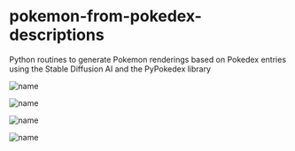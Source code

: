 # pokemon-from-pokedex-descriptions
Python routines to generate Pokemon renderings based on Pokedex entries using the Stable Diffusion AI and the PyPokedex library

![name](https://github.com/victormurcia/pokemon-from-pokedex-descriptions/tree/main/AI_Pokemon/poke_150.jpg)

![name](https://github.com/victormurcia/pokemon-from-pokedex-descriptions/tree/main/AI_Pokemon/poke_11.jpg)

![name](https://github.com/victormurcia/pokemon-from-pokedex-descriptions/tree/main/AI_Pokemon/poke_23.jpg)

![name](https://github.com/victormurcia/pokemon-from-pokedex-descriptions/tree/main/AI_Pokemon/poke_25.jpg)
